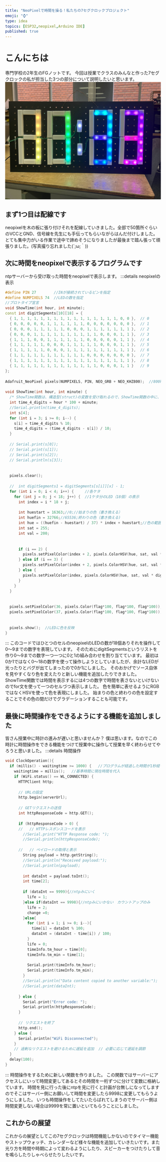 ```yaml
---
title: "NeoPixelで時間を操る！私たちの7セグクロックプロジェクト"
emoji: "⌚"
type: idea
topics: [ESP32,neopixel,Arduino IDE]
published: true
---
```

# こんにちは
専門学校の2年生のFGノットです。
今回は授業でクラスのみんなと作った7セグクロックの私が担当した3つの部分について説明したいと思います。
![](/images/IMG_0451.jpg)

## まず1つ目は配線です
neopixelを木の板に張り付けそれを配線していきました。全部で50箇所ぐらいのVCCとGND、信号線を先生にも手伝ってもらいながらはんだ付けしました。とても集中力がいる作業で途中で諦めそうになりましたが最後まで踏ん張って頑張りました。(写真撮り忘れました(´;ω;｀))
## 次に時間をneopixelで表示するプログラムです
ntpサーバーから受け取った時間をneopixelで表示します。
:::details neopixelの表示
```c++
#define PIN 27        //INが接続されているピンを指定
#define NUMPIXELS 74  //LEDの数を指定
//プロトタイプ宣言
void ShowTime(int hour, int minute);
const int digitSegments[10][18] = {
  { 1, 1, 1, 1, 1, 1, 1, 1, 1, 1, 1, 1, 1, 1, 1, 1, 0, 0 },  // 0
  { 0, 0, 0, 0, 0, 1, 1, 1, 1, 1, 1, 0, 0, 0, 0, 0, 0, 0 },  // 1
  { 0, 0, 0, 1, 1, 1, 1, 1, 0, 0, 0, 1, 1, 1, 1, 1, 1, 1 },  // 2
  { 0, 0, 0, 1, 1, 1, 1, 1, 1, 1, 1, 1, 1, 0, 0, 0, 1, 1 },  // 3
  { 1, 1, 1, 0, 0, 1, 1, 1, 1, 1, 1, 0, 0, 0, 0, 0, 1, 1 },  // 4
  { 1, 1, 1, 1, 1, 0, 0, 0, 1, 1, 1, 1, 1, 0, 0, 0, 1, 1 },  // 5
  { 1, 1, 1, 1, 1, 0, 0, 0, 1, 1, 1, 1, 1, 1, 1, 1, 1, 1 },  // 6
  { 1, 1, 1, 1, 1, 1, 1, 1, 1, 1, 1, 0, 0, 0, 0, 0, 0, 0 },  // 7
  { 1, 1, 1, 1, 1, 1, 1, 1, 1, 1, 1, 1, 1, 1, 1, 1, 1, 1 },  // 8
  { 1, 1, 1, 1, 1, 1, 1, 1, 1, 1, 1, 1, 1, 0, 0, 0, 1, 1 }   // 9
};

Adafruit_NeoPixel pixels(NUMPIXELS, PIN, NEO_GRB + NEO_KHZ800);  //800kHzでNeoPixelを駆動

void ShowTime(int hour, int minute) {
  /* ShowTime関数は、構造型(struct)の変数を受け取れるので、ShowTime関数の中に、LED画面に表示するコードを追加する。*/
  int time_4_digits = hour * 100 + minute;
  //Serial.println(time_4_digits);
  int s[4];
  for (int i = 3; i >= 0; i--) {
    s[i] = time_4_digits % 10;
    time_4_digits = (time_4_digits - s[i]) / 10;
  }

  // Serial.print(s[0]);
  // Serial.print(s[1]);
  // Serial.print(s[2]);
  // Serial.println(s[3]);


  pixels.clear();

  //  int digitSegments1 = digitSegments[s[i]][x] - 1;
  for (int i = 0; i < 4; i++) {     //各ケタ
    for (int j = 0; j < 18; j++) {  //1ケタ分のLED（18個）の表示
      int index = i * 18 + j;

      int huestart = 16363;//0;//始まりの色（書き換える）
      int huefin = 32766;//65536;終わりの色（書き換える)
      int hue = ((huefin - huestart) / 37) * index + huestart;//色の範囲を指定している(ここは書き換えない（0~65535))
      int sat = 255;
      int val = 200;
      
   
      if (i == 2) {
        pixels.setPixelColor(index + 2, pixels.ColorHSV(hue, sat, val * digitSegments[s[i]][j]));//hue(色),色彩、明るさ
      } else if (i == 3) {
        pixels.setPixelColor(index + 2, pixels.ColorHSV(hue, sat, val * digitSegments[s[i]][j]));
      } else {
        pixels.setPixelColor(index, pixels.ColorHSV(hue, sat, val * digitSegments[s[i]][j]));
      }
    }
  }
  

  pixels.setPixelColor(36, pixels.Color(flag*100, flag*100, flag*100));//1の時[:]点灯
  pixels.setPixelColor(37, pixels.Color(flag*100, flag*100, flag*100));


  pixels.show();  //LEDに色を反映  
}
```
:::
このコードではひとつのセルのneopixelのLEDの数が18個ありそれを操作して0～9までの数字を表現しています。
そのためにdigitSegmentsというリストを作り0～9までの数字一つ一つに0と1の組み合わせを割り当てています。
最初は0か1ではなく0～18の数字を使って操作しようとしていましたが、余計なLEDが光ったりとバグが出てしまったので0か1にしました。
そのおかげでソース自体を見やすくなり色を変えたりと新しい機能を追加したりできました。
ShowTime関数では時間を表示するには4つの数字で時間を表さないといけないのでfor文を使って一つのセルづつ表示しました。
色を簡単に表せるようにRGBではなくHSVを使って色を表現にしました。
始まりの色と終わりの色を設定することでその色の間だけでグラデーションすることも可能です。

## 最後に時間操作をできるようにする機能を追加しました
皆さん授業中に時計の進みが遅いと思いませんか？
僕は思います。なのでこの時計に時間操作をできる機能をつけて授業中に操作して授業を早く終わらせてやろうと思いました。
:::details 時間操作
```c++
void ClockOperation(){
  if (millis() - waitingtime >= 1000) {   //プログラムが経過した時間が1秒経ったら
    waitingtime = millis();   //基準時間に現在時間を代入
    if (WiFi.status() == WL_CONNECTED) {
      HTTPClient http;

      // URLの設定
      http.begin(serverUrl);

      // GETリクエストの送信
      int httpResponseCode = http.GET();

      if (httpResponseCode > 0) {
      //   // HTTPレスポンスコードを表示
        //Serial.print("HTTP Response code: ");
        //Serial.println(httpResponseCode);

      //   // ペイロードの取得と表示
        String payload = http.getString();
        //Serial.println("Received payload:");
        //Serial.println(payload);

        int dataInt = payload.toInt();
        int time[2];
        
        if (dataInt == 9999){//ntpみにいく
          life = 1;
        }else if(dataInt == 9998){//ntpみにいかない　カウントアップのみ
          life = 2;
          change =0;
        }else{
          for (int i = 1; i >= 0; i--){
            time[i] = dataInt % 100;
            dataInt = (dataInt - time[i]) / 100;
          }
          life = 0;
          timeInfo.tm_hour = time[0];
          timeInfo.tm_min = time[1];

          Serial.print(timeInfo.tm_hour);
          Serial.print(timeInfo.tm_min);
        }
        //Serial.println("Data content copied to another variable:");
        //Serial.print(dataInt);

      } else {
        Serial.print("Error code: ");
        Serial.println(httpResponseCode);
      }

      // リクエストを終了
      http.end();
    } else {
      Serial.println("WiFi Disconnected");
    }
    // 過剰なリクエストを避けるために遅延を追加  // 必要に応じて遅延を調節
  }
  delay(100);
}
```
:::
時間操作をするために新しい関数を作りました。
この関数ではサーバーにアクセスしにいって時間変更してあるとその時間を一桁ずつに分けて変数に格納しています。
時間を見に行った後にntpを見に行くと計画が台無しになってしますのでそこはサーバー側にお願いして時間を変更したら9998に変更してもらうようにしました。
いつも時間操作をしてたいたらばれてしまうのでサーバー側は時間変更しない場合は9999を常に置いといてもらうことにしました。
## これからの展望
これからの展望としてこの7セグクロックは時間機能しかないのでタイマー機能やストップウォッチ、カレンダーなど様々な機能を追加していきたいです。また光り方を時間や時期によって変わるようにしたり、スピーカーをつけたりして音を鳴らしたりしゃべらせたりしたいです。
